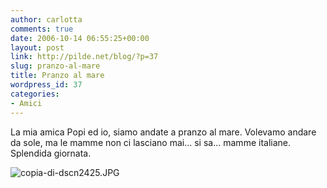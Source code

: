 ```yaml
---
author: carlotta
comments: true
date: 2006-10-14 06:55:25+00:00
layout: post
link: http://pilde.net/blog/?p=37
slug: pranzo-al-mare
title: Pranzo al mare
wordpress_id: 37
categories:
- Amici
---
```


La mia amica Popi ed io, siamo andate a pranzo al mare. Volevamo andare da sole, ma le mamme non ci lasciano mai... si sa... mamme italiane. Splendida giornata.

![copia-di-dscn2425.JPG]({{baseurl}}/uploads/2006/10/copia-di-dscn2425.JPG)



